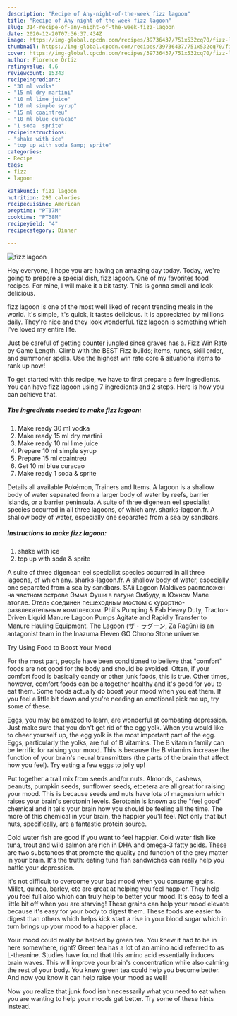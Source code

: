 ```yaml
---
description: "Recipe of Any-night-of-the-week fizz lagoon"
title: "Recipe of Any-night-of-the-week fizz lagoon"
slug: 314-recipe-of-any-night-of-the-week-fizz-lagoon
date: 2020-12-20T07:36:37.434Z
image: https://img-global.cpcdn.com/recipes/39736437/751x532cq70/fizz-lagoon-recipe-main-photo.jpg
thumbnail: https://img-global.cpcdn.com/recipes/39736437/751x532cq70/fizz-lagoon-recipe-main-photo.jpg
cover: https://img-global.cpcdn.com/recipes/39736437/751x532cq70/fizz-lagoon-recipe-main-photo.jpg
author: Florence Ortiz
ratingvalue: 4.6
reviewcount: 15343
recipeingredient:
- "30 ml vodka"
- "15 ml dry martini"
- "10 ml lime juice"
- "10 ml simple syrup"
- "15 ml coaintreu"
- "10 ml blue curacao"
- "1 soda  sprite"
recipeinstructions:
- "shake with ice"
- "top up with soda &amp; sprite"
categories:
- Recipe
tags:
- fizz
- lagoon

katakunci: fizz lagoon 
nutrition: 290 calories
recipecuisine: American
preptime: "PT37M"
cooktime: "PT38M"
recipeyield: "4"
recipecategory: Dinner

---
```



![fizz lagoon](https://img-global.cpcdn.com/recipes/39736437/751x532cq70/fizz-lagoon-recipe-main-photo.jpg)

Hey everyone, I hope you are having an amazing day today. Today, we're going to prepare a special dish, fizz lagoon. One of my favorites food recipes. For mine, I will make it a bit tasty. This is gonna smell and look delicious.

fizz lagoon is one of the most well liked of recent trending meals in the world. It's simple, it's quick, it tastes delicious. It is appreciated by millions daily. They're nice and they look wonderful. fizz lagoon is something which I've loved my entire life.

Just be careful of getting counter jungled since graves has a. Fizz Win Rate by Game Length. Climb with the BEST Fizz builds; items, runes, skill order, and summoner spells. Use the highest win rate core &amp; situational items to rank up now!


To get started with this recipe, we have to first prepare a few ingredients. You can have fizz lagoon using 7 ingredients and 2 steps. Here is how you can achieve that.

<!--inarticleads1-->

##### The ingredients needed to make fizz lagoon:

1. Make ready 30 ml vodka
1. Make ready 15 ml dry martini
1. Make ready 10 ml lime juice
1. Prepare 10 ml simple syrup
1. Prepare 15 ml coaintreu
1. Get 10 ml blue curacao
1. Make ready 1 soda &amp; sprite


Details all available Pokémon, Trainers and Items. A lagoon is a shallow body of water separated from a larger body of water by reefs, barrier islands, or a barrier peninsula. A suite of three digenean eel specialist species occurred in all three lagoons, of which any. sharks-lagoon.fr. A shallow body of water, especially one separated from a sea by sandbars. 

<!--inarticleads2-->

##### Instructions to make fizz lagoon:

1. shake with ice
1. top up with soda &amp; sprite


A suite of three digenean eel specialist species occurred in all three lagoons, of which any. sharks-lagoon.fr. A shallow body of water, especially one separated from a sea by sandbars. SAii Lagoon Maldives расположен на частном острове Эмма Фуши в лагуне Эмбуду, в Южном Мале атолле. Отель соединен пешеходным мостом с курортно-развлекательным комплексом. Phil&#39;s Pumping &amp; Fab Heavy Duty, Tractor-Driven Liquid Manure Lagoon Pumps Agitate and Rapidly Transfer to Manure Hauling Equipment. The Lagoon (ザ・ラグーン, Za Ragūn) is an antagonist team in the Inazuma Eleven GO Chrono Stone universe. 

Try Using Food to Boost Your Mood


For the most part, people have been conditioned to believe that "comfort" foods are not good for the body and should be avoided. Often, if your comfort food is basically candy or other junk foods, this is true. Other times, however, comfort foods can be altogether healthy and it's good for you to eat them. Some foods actually do boost your mood when you eat them. If you feel a little bit down and you're needing an emotional pick me up, try some of these.

Eggs, you may be amazed to learn, are wonderful at combating depression. Just make sure that you don't get rid of the egg yolk. When you would like to cheer yourself up, the egg yolk is the most important part of the egg. Eggs, particularly the yolks, are full of B vitamins. The B vitamin family can be terrific for raising your mood. This is because the B vitamins increase the function of your brain's neural transmitters (the parts of the brain that affect how you feel). Try eating a few eggs to jolly up!

Put together a trail mix from seeds and/or nuts. Almonds, cashews, peanuts, pumpkin seeds, sunflower seeds, etcetera are all great for raising your mood. This is because seeds and nuts have lots of magnesium which raises your brain's serotonin levels. Serotonin is known as the "feel good" chemical and it tells your brain how you should be feeling all the time. The more of this chemical in your brain, the happier you'll feel. Not only that but nuts, specifically, are a fantastic protein source.

Cold water fish are good if you want to feel happier. Cold water fish like tuna, trout and wild salmon are rich in DHA and omega-3 fatty acids. These are two substances that promote the quality and function of the grey matter in your brain. It's the truth: eating tuna fish sandwiches can really help you battle your depression. 

It's not difficult to overcome your bad mood when you consume grains. Millet, quinoa, barley, etc are great at helping you feel happier. They help you feel full also which can truly help to better your mood. It's easy to feel a little bit off when you are starving! These grains can help your mood elevate because it's easy for your body to digest them. These foods are easier to digest than others which helps kick start a rise in your blood sugar which in turn brings up your mood to a happier place.

Your mood could really be helped by green tea. You knew it had to be in here somewhere, right? Green tea has a lot of an amino acid referred to as L-theanine. Studies have found that this amino acid essentially induces brain waves. This will improve your brain's concentration while also calming the rest of your body. You knew green tea could help you become better. And now you know it can help raise your mood as well!

Now you realize that junk food isn't necessarily what you need to eat when you are wanting to help your moods get better. Try  some  of  these  hints  instead.

